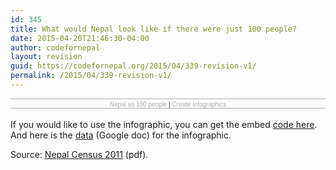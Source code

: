 ```yaml
---
id: 345
title: What would Nepal look like if there were just 100 people?
date: 2015-04-20T21:46:30-04:00
author: codefornepal
layout: revision
guid: https://codefornepal.org/2015/04/339-revision-v1/
permalink: /2015/04/339-revision-v1/
---
```

<div style="width: 100%; border-top: 1px solid #acacac; padding-top: 3px; font-family: Arial; font-size: 10px; text-align: center;">
  <a style="color: #acacac; text-decoration: none;" href="https://infogr.am/nepal_as_100_people" target="_blank">Nepal as 100 people</a> | <a style="color: #acacac; text-decoration: none;" href="https://infogr.am" target="_blank">Create infographics</a>
</div>

<div style="width: 100%; border-top: 1px solid #acacac; padding-top: 3px; font-family: Arial; font-size: 10px; text-align: center;">
</div>

If you would like to use the infographic, you can get the embed [code here](https://infogr.am/nepal_as_100_people). And here is the [data](https://docs.google.com/spreadsheets/d/1HZ5iofCWVb3q14wN8XSWkbcDixSwC1-393BxicSp3bo/edit?usp=sharing) (Google doc) for the infographic.

Source: [Nepal Census 2011](http://cbs.gov.np/wp-content/uploads/2012/11/National%20Report.pdf) (pdf).